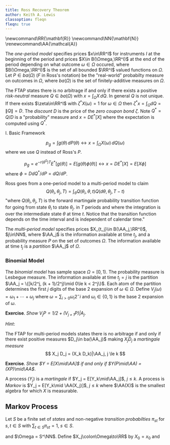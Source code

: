 ```yaml
---
title: Ross Recovery Theorem
author: Keith A. Lewis
classoption: fleqn
fleqn: true
---
```


\newcommand\RR{\mathbf{R}}
\newcommand\NN{\mathbf{N}}
\renewcommand\AA{\mathcal{A}}

The _one-period model_ specifies prices $x\in\RR^I$ for instruments $I$
at the beginning of the period
and prices $X\in B(\Omega,\RR^I)$ at the end of the period depending
on what outcome $\omega\in\Omega$ occured,
where $B(\Omega,\RR^I)$ is the set of all bounded $\RR^I$
valued functions on $\Omega$. Let $P\in ba(\Omega)$ ($F$ in Ross's notation) be
the "real-world" probabilty measure on outcomes in $\Omega$, where
$ba(\Omega)$ is the set of finitely-additive measures on $\Omega$.

The FTAP states there is no arbitrage if and only if there exists a
positive _risk-neutral_ measure $Q\in ba(\Omega)$ with
${x = \int_\Omega X\,dQ}$. In general $Q$ is not unique.
If there exists $\zeta\in\RR^I$ with
${\zeta^*X(\omega) = 1}$ for
$\omega\in\Omega$ then ${\zeta^*x = \int_\Omega dQ = \|Q\| = D}$.
The _discount_ $D$ is the price of the _zero coupon bond_ $\zeta$.  Note
$Q^* = Q/D$ is a "probability" measure and $x = DE^*[X]$ where the expectation
is computed using $Q^*$.

I. Basic Framework

$$
\tag{1}p_g = \int g(\theta)\,dP(\theta)
\leftrightarrow x = \int_\Omega X(\omega)\,dQ(\omega)
$$
where we use $Q$ instead of Ross's $P$.

$$
\tag{2}	p_g = e^{-r(\theta^0)T}E^*[g(\theta)] = E[g(\theta)\phi(\theta)]
\leftrightarrow x = DE^*[X] = E[X\phi]
$$
where $\phi = D dQ^*/dP = dQ/dP$.

Ross goes from a one-period model to a multi-period model to claim
$$
\tag{3}	Q(\theta_i, \theta_j, T) = \int_\theta Q(\theta_i, \theta, t) Q(d\theta, \theta_j, T - t)
$$
"where $Q(\theta_i, \theta_j, T)$ is the forward martingale probability
transition function for going from state $\theta_i$ to state $\theta_j$.
in $T$ periods and where the integration is over the intermediate state
$\theta$ at time $t$. Notice that the transition function depends on the
time interval and is independent of calendar time."

The _multi-period model_ specifies prices $X_{t_j}\in B(\AA_j,\RR^I)$, $j\in\NN$,
where $\AA_j$ is the information available at time $t_j$, and
a probability measure $P$ on the set of outcomes $\Omega$.
The information available at time $t_j$ is a _partition_ $\AA_j$ of $\Omega$.

### Binomial Model

The _binomial model_ has sample space $\Omega = [0, 1)$. The probability measure is Lesbegue measure.
The information available at time $t_j = j$ is the partition
$\AA_j = \{[k/2^j, (k + 1)/2^j)\mid 0\le k < 2^j\}$. Each atom of the partition determines
the first $j$ digits of the base 2 expansion of $\omega\in\Omega$.
Define $V_j(\omega) = \omega_1 + \cdots + \omega_j$
where $\omega = \sum_{i>0} \omega_i 2^-i$ and $\omega_i\in\{0,1\}$ is
the base 2 expansion of $\omega$.

__Exercise__. _Show $V_jP = 1/2 + (V_{j+1}P)|A_j$_.

_Hint_: 

The FTAP for multi-period models states there is no arbitrage if and only if
there exist positive measures $D_j\in ba(\AA_j)$ making $X_j D_j$ a _martingale measure_ 
$$
	X_j D_j = (X_k D_k)|\AA_j, j \le k
$$

__Exercise__. _Show $Y = E[X\mid\AA]$ if and only if $Y(P\mid\AA) = (XP)\mid\AA$_.

A process $(Y_j)$ is a _martingale_ if $Y_j = E[Y_k\mid\AA_j]$, $j\le k$.
A process is _Markov_ is $Y_j = E[Y_k\mid \AA(X_j)]$, $j\le k$ where
$\AA(X)$ is the smallest algebra for which $X$ is measurable.

## Markov Process

Let $S$ be a finite set of _states_ and non-negative _transition probabilties_ $\pi_{st}$ for $s,t\in S$
with $\sum_{t\in S} \pi_{st} = 1$, $s\in S$.

and $\Omega = S^\NN$.
Define $X_j\colon\Omega\to\RR$ by $X_0 = x_0$ and 
